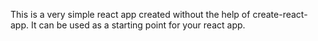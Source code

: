 This is a very simple react app created without the help of create-react-app. It can be used as a starting point for your react app.
